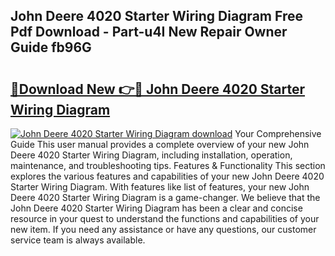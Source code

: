 ## John Deere 4020 Starter Wiring Diagram Free Pdf Download - Part-u4I New Repair Owner Guide fb96G

# <h2><a href="http://dfhoc9l.blite.top/?on=John+Deere+4020+Starter+Wiring+Diagram">🔗Download New 👉🔴 John Deere 4020 Starter Wiring Diagram</a></h2>

[![John Deere 4020 Starter Wiring Diagram download](https://i.imgur.com/lujVjoI.png)](http://dfhoc9l.blite.top/?on=John+Deere+4020+Starter+Wiring+Diagram)
Your Comprehensive Guide This user manual provides a complete overview of your new John Deere 4020 Starter Wiring Diagram, including installation, operation, maintenance, and troubleshooting tips. Features & Functionality This section explores the various features and capabilities of your new John Deere 4020 Starter Wiring Diagram. With features like list of features, your new John Deere 4020 Starter Wiring Diagram is a game-changer. We believe that the John Deere 4020 Starter Wiring Diagram has been a clear and concise resource in your quest to understand the functions and capabilities of your new item. If you need any assistance or have any questions, our customer service team is always available.
